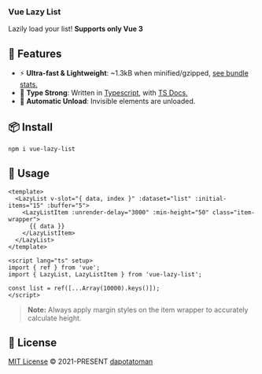 <p align="center">
<h3>Vue Lazy List</h3>
Lazily load your list! <b>Supports only Vue 3</b>
</p>

## 🚀 Features

- ⚡ **Ultra-fast & Lightweight**: ~1.3kB when minified/gzipped, [see bundle stats.](https://bundlephobia.com/package/vue-lazy-list)
- 🦾 **Type Strong**: Written in [Typescript](https://www.typescriptlang.org/), with [TS Docs.](https://github.com/microsoft/tsdoc)
- 🔋 **Automatic Unload**: Invisible elements are unloaded.

## 📦 Install

```bash
npm i vue-lazy-list
```

## 🦄 Usage

```vue
<template>
  <LazyList v-slot="{ data, index }" :dataset="list" :initial-items="15" :buffer="5">
    <LazyListItem :unrender-delay="3000" :min-height="50" class="item-wrapper">
      {{ data }}
    </LazyListItem>
  </LazyList>
</template>

<script lang="ts" setup>
import { ref } from 'vue';
import { LazyList, LazyListItem } from 'vue-lazy-list';

const list = ref([...Array(10000).keys()]);
</script>
```
> **Note:** Always apply margin styles on the item wrapper to accurately calculate height.

## 📄 License

[MIT License](https://github.com/dapotatoman/vue-lazy-list/blob/main/LICENSE) © 2021-PRESENT [dapotatoman](https://github.com/dapotatoman)
